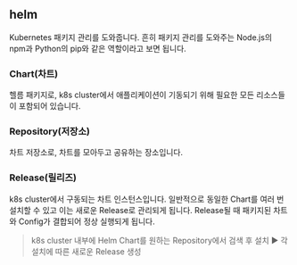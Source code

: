 ## helm

Kubernetes 패키지 관리를 도와줍니다. 흔히 패키지 관리를 도와주는 Node.js의 npm과 Python의 pip와 같은 역할이라고 보면 됩니다.

### Chart(차트)

헬름 패키지로, k8s cluster에서 애플리케이션이 기동되기 위해 필요한 모든 리소스들이 포함되어 있습니다.

### Repository(저장소)

차트 저장소로, 차트를 모아두고 공유하는 장소입니다.

### Release(릴리즈)

k8s cluster에서 구동되는 차트 인스턴스입니다. 일반적으로 동일한 Chart를 여러 번 설치할 수 있고 이는  새로운 Release로 관리되게 됩니다. Release될 때 패키지된 차트와 Config가 결합되어 정상 실행되게 됩니다.
 

> k8s cluster 내부에 Helm Chart를 원하는 Repository에서 검색 후 설치 ▶ 각 설치에 따른 새로운 Release 생성
